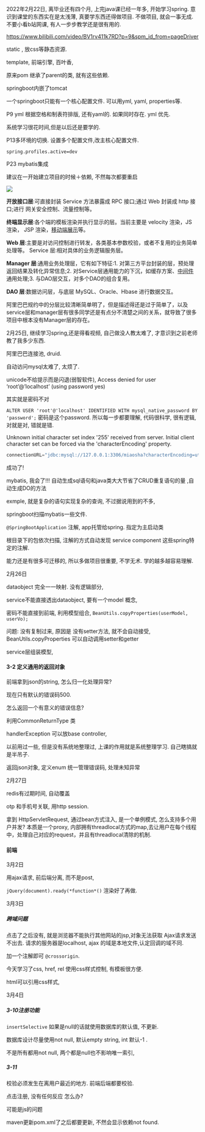 

2022年2月22日, 离毕业还有四个月, 上完java课已经一年多, 开始学习spring.  意识到课堂的东西实在是太浅薄, 真要学东西还得做项目. 不做项目, 就会一事无成. 不要小看b站网课, 有人一步步教学还是很有用的. 

https://www.bilibili.com/video/BV1rv411k7RD?p=9&spm_id_from=pageDriver

static , 放css等静态资源.

template, 前端引擎, 百叶香, 

原来pom 继承了parent的类, 就有这些依赖. 

springboot内嵌了tomcat

一个springboot只能有一个核心配置文件. 可以用yml, yaml, properties等. 

P9 yml 根据空格和制表符排版,   还有yaml的. 如果同时存在. yml 优先. 

系统学习很花时间,但是以后还是要学的.

P13多环境的切换. 设置多个配置文件,改主核心配置文件. 

`spring.profiles.active=dev`

P23 mybatis集成

建议在一开始建立项目的时候＋依赖, 不然每次都要重启

![](https://pica.zhimg.com/80/v2-24a305cb13dc3f8dde283d60d3953691_1440w.jpg)

**开放接口层**:可直接封装 Service 方法暴露成 RPC 接口;通过 Web 封装成 http 接口;进行 网关安全控制、流量控制等。

**终端显示层**:各个端的模板渲染并执行显示的层。当前主要是 velocity 渲染，JS 渲染， JSP 渲染，[移动端展示](https://www.zhihu.com/search?q=移动端展示&search_source=Entity&hybrid_search_source=Entity&hybrid_search_extra={"sourceType"%3A"answer"%2C"sourceId"%3A"1769210914"})等。

**Web 层**:主要是对访问控制进行转发，各类基本参数校验，或者不复用的业务简单处理等。
Service 层:相对具体的业务逻辑服务层。

**Manager 层**:通用业务处理层，它有如下特征:1. 对第三方平台封装的层，预处理返回结果及转化异常信息;2. 对Service层通用能力的下沉，如缓存方案、[中间件](https://www.zhihu.com/search?q=中间件&search_source=Entity&hybrid_search_source=Entity&hybrid_search_extra={"sourceType"%3A"answer"%2C"sourceId"%3A"1769210914"})通用处理;3. 与DAO层交互，对多个DAO的组合复用。

**DAO 层**:数据访问层，与底层 MySQL、Oracle、Hbase 进行数据交互。

阿里巴巴规约中的分层比较清晰简单明了，但是描述得还是过于简单了，以及service层和manager层有很多同学还是有点分不清楚之间的关系，就导致了很多项目中根本没有Manager层的存在。

2月25日, 继续学习spring,还是得看视频, 自己做没人教太难了, 才意识到之前老师教了我多少东西. 

阿里巴巴连接池, druid. 

自动访问mysql太难了, 太烦了.

unicode不给提示而是闪退(弱智软件), Access denied for user ‘root’@’localhost’ (using password yes) 

其实就是密码不对

`ALTER USER 'root'@'localhost' IDENTIFIED WITH mysql_native_password BY 'password';` 密码是这个password. 所以每一步都要理解, 代码很科学, 很有逻辑, 对就是对, 错就是错. 

Unknown initial character set index '255' received from server. Initial client character set can be forced via the 'characterEncoding' property.

```java
connectionURL="jdbc:mysql://127.0.0.1:3306/miaosha?characterEncoding=utf8"
```

成功了!

mybatis, 我会了!!! 自动生成sql语句和java类大大节省了CRUD重复语句的量 ,自动生成DO的方法

exmple, 就是复杂的语句实现复杂的查询, 不过据说用到的不多, 

springboot扫描mybatis一些文件. 

`@SpringBootApplication` 注解, app托管给spring. 指定为主启动类 

根目录下的包依次扫描, 注解的方式自动发现 service component 这些spring特定的注解.

能力还是有很多可迁移的, 所以多做项目很重要, 不学无术. 学的越多越容易理解.

2月26日

dataobject 完全一一映射. 没有逻辑部分, 

service不能直接透出dataobject, 要有一个model 概念, 

密码不能直接到前端, 利用模型组合, `BeanUtils.copyProperties(userModel, userVo);` 

问题: 没有复制过来, 原因是  没有setter方法, 就不会自动接受, BeanUtils.copyProperties 可以自动调用setter和getter

service层组装模型, 

#### 3-2 定义通用的返回对象

前端拿到json的string, 怎么归一化处理异常?

现在只有默认的错误码500.

怎么返回一个有意义的错误信息?

利用CommonReturnType 类

handlerException 可以放base controller, 

以前用过一些, 但是没有系统地整理过, 上课的作用就是系统整理学习. 自己瞎搞就是半吊子. 

返回json对象,  定义enum 统一管理错误码, 处理未知异常

2月27日

redis有过期时间, 自动覆盖

otp 和手机号关联, 用http session.

拿到 HttpServletRequest, 通过bean方式注入, 是一个单例模式, 怎么支持多个用户并发? 本质是一个proxy, 内部拥有threadlocal方式的map,去让用户在每个线程中，处理自己对应的request，并且有threadlocal清除的机制.

#### 前端

3月2日

用ajax请求, 前后端分离, 而不是post,

`jQuery(document).ready(*function*()` 渲染好了再做. 

3月3日

##### 跨域问题

点击了之后没有, 就是浏览器不能执行其他网站的jsp,对象无法获取 Ajax请求发送不出去. 请求的服务器是localhost, ajax 的域是本地文件,认定回调的域不同.

加一个注解即可 `@crossorigin`.

今天学习了css, href, rel 使用css样式控制, 有模板很方便. 

html可以引用css样式, 

3月4日

##### 3-10注册功能

 `insertSelective` 如果是null的话就使用数据库的默认值, 不更新. 

数据库设计尽量使用not null, 默认empty string, int 默认-1 . 

不是所有都用not null, 两个都是null也不影响唯一索引, 

##### 3-11

校验必须发生在离用户最近的地方. 前端后端都要校验. 

点击注册, 没有任何反应 怎么办? 

可能是js的问题

maven更新pom.xml了之后都要更新,  不然会显示依赖not found. 

